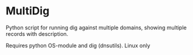 # MultiDig
Python script for running dig against multiple domains, showing multiple records with description.

Requires python OS-module and dig (dnsutils). Linux only
